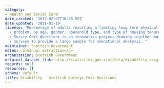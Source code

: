 ```yaml
---
category:
- Health and Social Care
date_created: '2017-02-07T16:33:56Z'
date_updated: '2021-01-19'
license: "Percentage of adults reporting a limiting long term physical or mental health\
  \ problem, by age, gender, household type, and type of housing tenure.\r\nThe Scottish\
  \ Survey Core Questions is an innovative project drawing together multiple household\
  \ surveys to provide a large sample for subnational analysis. "
maintainer: Scottish Government
notes: <p>manual extraction</p>
organization: Scottish Government
original_dataset_link: http://statistics.gov.scot/data/disability-sscq
records: null
resources: []
schema: default
title: Disability - Scottish Surveys Core Questions
---
```

